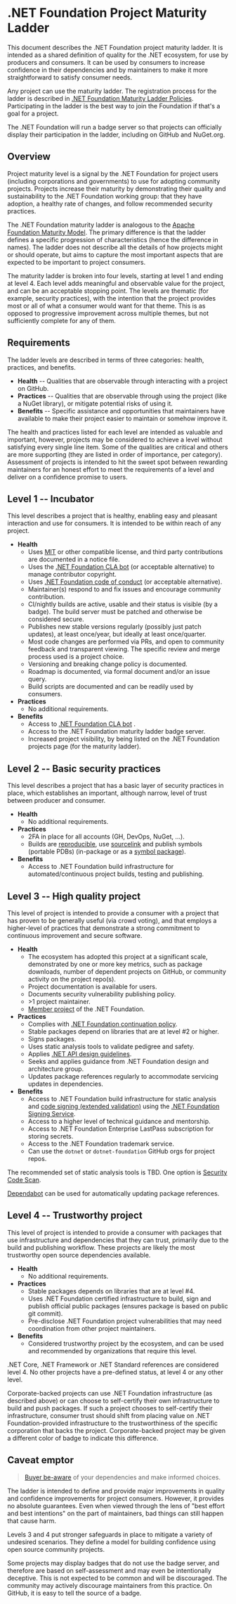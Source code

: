 # .NET Foundation Project Maturity Ladder

This document describes the .NET Foundation project maturity ladder. It is intended as a shared definition of quality for the .NET ecosystem, for use by producers and consumers. It can be used by consumers to increase confidence in their dependencies and by maintainers to make it more straightforward to satisfy consumer needs.

Any project can use the maturity ladder. The registration process for the ladder is described in [.NET Foundation Maturity Ladder Policies](maturity-ladder-policies.md#register). Participating in the ladder is the best way to join the Foundation if that's a goal for a project.

The .NET Foundation will run a badge server so that projects can officially display their participation in the ladder, including on GitHub and NuGet.org.

## Overview

Project maturity level is a signal by the .NET Foundation for project users (including corporations and governments) to use for adopting community projects. Projects increase their maturity by demonstrating their quality and sustainability to the .NET Foundation working group: that they have adoption, a healthy rate of changes, and follow recommended security practices.

The .NET Foundation maturity ladder is analogous to the [Apache Foundation Maturity Model](https://community.apache.org/apache-way/apache-project-maturity-model.html). The primary difference is that the ladder defines a specific progression of characteristics (hence the difference in names). The ladder does not describe all the details of how projects might or should operate, but aims to capture the most important aspects that are expected to be important to project consumers.

The maturity ladder is broken into four levels, starting at level 1 and ending at level 4. Each level adds meaningful and observable value for the project, and can be an acceptable stopping point. The levels are thematic (for example, security practices), with the intention that the project provides most or all of what a consumer would want for that theme. This is as opposed to  progressive improvement across multiple themes, but not sufficiently complete for any of them.

## Requirements

The ladder levels are described in terms of three categories: health, practices, and benefits.

* **Health** -- Qualities that are observable through interacting with a project on GitHub.
* **Practices** -- Qualities that are observable through using the project (like a NuGet library), or mitigate potential risks of using it.
* **Benefits** -- Specific assistance and opportunities that maintainers have available to make their project easier to maintain or somehow improve it.

The health and practices listed for each level are intended as valuable and important, however, projects may be considered to achieve a level without satisfying every single line item. Some of the qualities are critical and others are more supporting (they are listed in order of importance, per category). Assessment of projects is intended to hit the sweet spot between rewarding maintainers for an honest effort to meet the requirements of a level and deliver on a confidence promise to users.

## Level 1 -- Incubator

This level describes a project that is healthy, enabling easy and pleasant interaction and use for consumers. It is intended to be within reach of any project.

* **Health**
  * Uses [MIT](https://opensource.org/licenses/MIT) or other compatible license, and third party contributions are documented in a notice file.
  * Uses the [.NET Foundation CLA bot](https://cla.dotnetfoundation.org/) (or acceptable alternative) to manage contributor copyright.
  * Uses [.NET Foundation code of conduct](https://dotnetfoundation.org/code-of-conduct) (or acceptable alternative).
  * Maintainer(s) respond to and fix issues and encourage community contribution.
  * CI/nightly builds are active, usable and their status is visible (by a badge). The build server must be patched and otherwise be considered secure.
  * Publishes new stable versions regularly (possibly just patch updates), at least once/year, but ideally at least once/quarter.
  * Most code changes are performed via PRs, and open to community feedback and transparent viewing. The specific review and merge process used is a project choice.
  * Versioning and breaking change policy is documented.
  * Roadmap is documented, via formal document and/or an issue query.
  * Build scripts are documented and can be readily used by consumers.
* **Practices**
  * No additional requirements.
* **Benefits**
  * Access to [.NET Foundation CLA bot](https://cla.dotnetfoundation.org/) .
  * Access to the .NET Foundation maturity ladder badge server.
  * Increased project visibility, by being listed on the .NET Foundation projects page (for the maturity ladder).

## Level 2 -- Basic security practices

This level describes a project that has a basic layer of security practices in place, which establishes an important, although narrow, level of trust between producer and consumer.

* **Health**
  * No additional requirements.
* **Practices**
  * 2FA in place for all accounts (GH, DevOps, NuGet, …).
  * Builds are [reproducible](https://github.com/dotnet/sourcelink/tree/master/docs#continuousintegrationbuild), use [sourcelink](https://github.com/dotnet/sourcelink) and publish symbols (portable PDBs) (in-package or as a [symbol package](https://docs.microsoft.com/en-us/nuget/create-packages/symbol-packages-snupkg)).
* **Benefits**
  * Access to .NET Foundation build infrastructure for automated/continuous project builds, testing and publishing.

## Level 3 -- High quality project

This level of project is intended to provide a consumer with a project that has proven to be generally useful (via crowd voting), and that employs a higher-level of practices that demonstrate a strong commitment to continuous improvement and secure software.

* **Health**
  * The ecosystem has adopted this project at a significant scale, demonstrated by one or more key metrics, such as package downloads, number of dependent projects on GitHub, or community activity on the project repo(s).
  * Project documentation is available for users.
  * Documents security vulnerability publishing policy.
  * \>1 project maintainer.
  * [Member project](https://dotnetfoundation.org/projects) of the .NET Foundation.
* **Practices**
  * Complies with [.NET Foundation continuation policy](continuation-policy.md).
  * Stable packages depend on libraries that are at level #2 or higher.
  * Signs packages.
  * Uses static analysis tools to validate pedigree and safety.
  * Applies [.NET API design guidelines](https://github.com/dotnet/corefx/blob/master/Documentation/coding-guidelines/framework-design-guidelines-digest.md).
  * Seeks and applies guidance from .NET Foundation design and architecture group.
  * Updates package references regularly to accommodate servicing updates in dependencies.
* **Benefits**
  * Access to .NET Foundation build infrastructure for static analysis and [code signing (extended validation)](https://en.wikipedia.org/wiki/Extended_Validation_Certificate) using the [.NET Foundation Signing Service](https://github.com/dotnet/SignService/blob/master/README.md).
  * Access to a higher level of technical guidance and mentorship.
  * Access to .NET Foundation Enterprise LastPass subscription for storing secrets.
  * Access to the .NET Foundation trademark service.
  * Can use the `dotnet` or `dotnet-foundation` GitHub orgs for project repos.

The recommended set of static analysis tools is TBD. One option is [Security Code Scan](https://security-code-scan.github.io/).

[Dependabot](https://dependabot.com/dotnet/) can be used for automatically updating package references.

## Level 4 -- Trustworthy project

This level of project is intended to provide a consumer with packages that use infrastructure and dependencies that they can trust, primarily due to the build and publishing workflow. These projects are likely the most trustworthy open source dependencies available.

* **Health**
  * No additional requirements.
* **Practices**
  * Stable packages depends on libraries that are at level #4.
  * Uses .NET Foundation certified infrastructure to build, sign and publish official public packages (ensures package is based on public git commit).
  * Pre-disclose .NET Foundation project vulnerabilities that may need coordination from other project maintainers.
* **Benefits**
  * Considered trustworthy project by the ecosystem, and can be used and recommended by organizations that require this level.

.NET Core, .NET Framework or .NET Standard references are considered level 4. No other projects have a pre-defined status, at level 4 or any other level.

Corporate-backed projects can use .NET Foundation infrastructure (as described above) or can choose to self-certify their own infrastructure to build and push packages. If such a project chooses to self-certify their infrastructure, consumer trust should shift from placing value on .NET Foundation-provided infrastructure to the trustworthiness of the specific corporation that backs the project. Corporate-backed project may be given a different color of badge to indicate this difference.

## Caveat emptor

> [Buyer be-aware](https://en.wikipedia.org/wiki/Caveat_emptor) of your dependencies and make informed choices.

The ladder is intended to define and provide major improvements in quality and confidence improvements for project consumers. However, it provides no absolute guarantees. Even when viewed through the lens of "best effort and best intentions" on the part of maintainers, bad things can still happen that cause harm.

Levels 3 and 4 put stronger safeguards in place to mitigate a variety of undesired scenarios. They define a model for building confidence using open source community projects.

Some projects may display badges that do not use the badge server, and therefore are based on self-assessment and may even be intentionally deceptive. This is not expected to be common and will be discouraged. The community may actively discourage maintainers from this practice. On GitHub, it is easy to tell the source of a badge.
